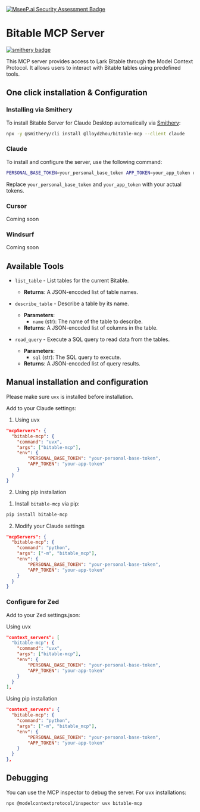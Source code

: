 [![MseeP.ai Security Assessment Badge](https://mseep.net/pr/lloydzhou-bitable-mcp-badge.png)](https://mseep.ai/app/lloydzhou-bitable-mcp)

# Bitable MCP Server

[![smithery badge](https://smithery.ai/badge/@lloydzhou/bitable-mcp)](https://smithery.ai/server/@lloydzhou/bitable-mcp)

This MCP server provides access to Lark Bitable through the Model Context Protocol. It allows users to interact with Bitable tables using predefined tools.

## One click installation & Configuration

### Installing via Smithery

To install Bitable Server for Claude Desktop automatically via [Smithery](https://smithery.ai/server/@lloydzhou/bitable-mcp):

```bash
npx -y @smithery/cli install @lloydzhou/bitable-mcp --client claude
```

### Claude 

To install and configure the server, use the following command:
```bash
PERSONAL_BASE_TOKEN=your_personal_base_token APP_TOKEN=your_app_token uv run --with uv --with bitable-mcp bitable-mcp-install
```
Replace `your_personal_base_token` and `your_app_token` with your actual tokens.

### Cursor
Coming soon

### Windsurf
Coming soon

## Available Tools

- `list_table` - List tables for the current Bitable.
  - **Returns**: A JSON-encoded list of table names.

- `describe_table` - Describe a table by its name.
  - **Parameters**:
    - `name` (str): The name of the table to describe.
  - **Returns**: A JSON-encoded list of columns in the table.

- `read_query` - Execute a SQL query to read data from the tables.
  - **Parameters**:
    - `sql` (str): The SQL query to execute.
  - **Returns**: A JSON-encoded list of query results.

## Manual installation and configuration

Please make sure `uvx` is installed before installation.

Add to your Claude settings:

1. Using uvx

```json
"mcpServers": {
  "bitable-mcp": {
    "command": "uvx",
    "args": ["bitable-mcp"],
    "env": {
        "PERSONAL_BASE_TOKEN": "your-personal-base-token",
        "APP_TOKEN": "your-app-token"
    }
  }
}
```

2. Using pip installation

1) Install `bitable-mcp` via pip:

```bash
pip install bitable-mcp
```

2) Modify your Claude settings

```json
"mcpServers": {
  "bitable-mcp": {
    "command": "python",
    "args": ["-m", "bitable_mcp"],
    "env": {
        "PERSONAL_BASE_TOKEN": "your-personal-base-token",
        "APP_TOKEN": "your-app-token"
    }
  }
}
```

### Configure for Zed

Add to your Zed settings.json:

Using uvx

```json
"context_servers": [
  "bitable-mcp": {
    "command": "uvx",
    "args": ["bitable-mcp"],
    "env": {
        "PERSONAL_BASE_TOKEN": "your-personal-base-token",
        "APP_TOKEN": "your-app-token"
    }
  }
],
```

Using pip installation

```json
"context_servers": {
  "bitable-mcp": {
    "command": "python",
    "args": ["-m", "bitable_mcp"],
    "env": {
        "PERSONAL_BASE_TOKEN": "your-personal-base-token",
        "APP_TOKEN": "your-app-token"
    }
  }
},
```

## Debugging

You can use the MCP inspector to debug the server. For uvx installations:

```bash
npx @modelcontextprotocol/inspector uvx bitable-mcp
```
